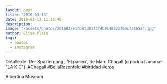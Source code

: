 ```yaml
---
layout: post
title: "2016-03-13"
date: 2016-03-13 11:15:40
description: 
image: "/assets/photos/201603/e1fb95d01f3f4b9148021f00c731b524.jpg"
author: Elise Plain
tags: 
  - photos
  - instagram
---
```


Detalle de &#39;Der Spaziergang&#39;, &#39;El paseo&#39;, de Marc Chagall (o podría llamarse &#34;LA K C&#34;). #Chagall #BellaRosenfeld #birddad #eros
<p></p>
Albertina Museum